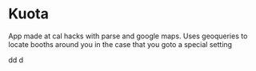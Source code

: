 # Kuota
App made at cal hacks with parse and google maps. Uses geoqueries to locate booths around you in the case that you goto a special setting



dd
d

